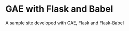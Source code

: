 GAE with Flask and Babel
========================
A sample site developed with GAE, Flask and Flask-Babel
